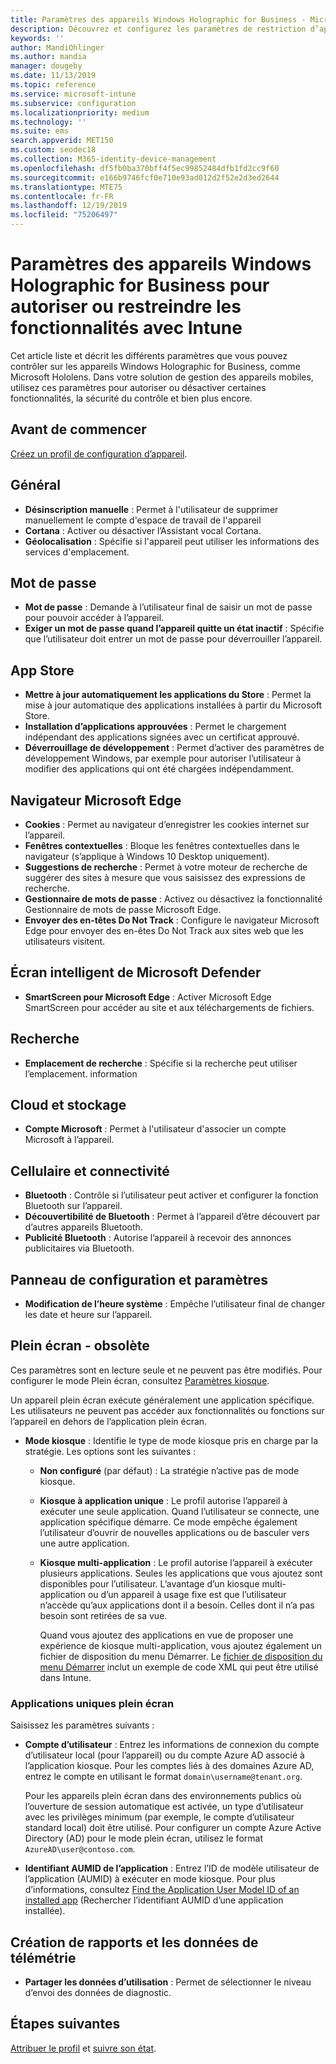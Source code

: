 ```yaml
---
title: Paramètres des appareils Windows Holographic for Business - Microsoft Intune - Azure | Microsoft Docs
description: Découvrez et configurez les paramètres de restriction d’appareil dans Microsoft Intune pour Windows Holographic for Business, notamment la désinscription, la géolocalisation, les mots de passe, l’installation des applications à partir d’un Store, les cookies et les fenêtres contextuelles dans Microsoft Edge, Microsoft Defender, la recherche, le cloud et le stockage, la connectivité Bluetooth, l’heure système et les données d’utilisation dans Azure.
keywords: ''
author: MandiOhlinger
ms.author: mandia
manager: dougeby
ms.date: 11/13/2019
ms.topic: reference
ms.service: microsoft-intune
ms.subservice: configuration
ms.localizationpriority: medium
ms.technology: ''
ms.suite: ems
search.appverid: MET150
ms.custom: seodec18
ms.collection: M365-identity-device-management
ms.openlocfilehash: df5fb0ba370bff4f5ec99852484dfb1fd2cc9f60
ms.sourcegitcommit: e166b9746fcf0e710e93ad012d2f52e2d3ed2644
ms.translationtype: MTE75
ms.contentlocale: fr-FR
ms.lasthandoff: 12/19/2019
ms.locfileid: "75206497"
---
```

# <a name="windows-holographic-for-business-device-settings-to-allow-or-restrict-features-using-intune"></a>Paramètres des appareils Windows Holographic for Business pour autoriser ou restreindre les fonctionnalités avec Intune



Cet article liste et décrit les différents paramètres que vous pouvez contrôler sur les appareils Windows Holographic for Business, comme Microsoft Hololens. Dans votre solution de gestion des appareils mobiles, utilisez ces paramètres pour autoriser ou désactiver certaines fonctionnalités, la sécurité du contrôle et bien plus encore.

## <a name="before-you-begin"></a>Avant de commencer

[Créez un profil de configuration d’appareil](device-restrictions-configure.md#create-the-profile).

## <a name="general"></a>Général

- **Désinscription manuelle** : Permet à l'utilisateur de supprimer manuellement le compte d'espace de travail de l'appareil
- **Cortana** : Activer ou désactiver l’Assistant vocal Cortana.
- **Géolocalisation** : Spécifie si l'appareil peut utiliser les informations des services d'emplacement.

## <a name="password"></a>Mot de passe

- **Mot de passe** : Demande à l’utilisateur final de saisir un mot de passe pour pouvoir accéder à l’appareil.
- **Exiger un mot de passe quand l’appareil quitte un état inactif** : Spécifie que l’utilisateur doit entrer un mot de passe pour déverrouiller l’appareil.

## <a name="app-store"></a>App Store

- **Mettre à jour automatiquement les applications du Store** : Permet la mise à jour automatique des applications installées à partir du Microsoft Store.
- **Installation d’applications approuvées** : Permet le chargement indépendant des applications signées avec un certificat approuvé.
- **Déverrouillage de développement** : Permet d’activer des paramètres de développement Windows, par exemple pour autoriser l’utilisateur à modifier des applications qui ont été chargées indépendamment.

## <a name="microsoft-edge-browser"></a>Navigateur Microsoft Edge

- **Cookies** : Permet au navigateur d’enregistrer les cookies internet sur l’appareil.
- **Fenêtres contextuelles** : Bloque les fenêtres contextuelles dans le navigateur (s’applique à Windows 10 Desktop uniquement).
- **Suggestions de recherche** : Permet à votre moteur de recherche de suggérer des sites à mesure que vous saisissez des expressions de recherche.
- **Gestionnaire de mots de passe** : Activez ou désactivez la fonctionnalité Gestionnaire de mots de passe Microsoft Edge.
- **Envoyer des en-têtes Do Not Track** : Configure le navigateur Microsoft Edge pour envoyer des en-êtes Do Not Track aux sites web que les utilisateurs visitent.

## <a name="microsoft-defender-smart-screen"></a>Écran intelligent de Microsoft Defender

- **SmartScreen pour Microsoft Edge** : Activer Microsoft Edge SmartScreen pour accéder au site et aux téléchargements de fichiers.

## <a name="search"></a>Recherche

- **Emplacement de recherche** : Spécifie si la recherche peut utiliser l’emplacement. information

## <a name="cloud-and-storage"></a>Cloud et stockage

- **Compte Microsoft** : Permet à l'utilisateur d'associer un compte Microsoft à l’appareil.

## <a name="cellular-and-connectivity"></a>Cellulaire et connectivité

- **Bluetooth** : Contrôle si l’utilisateur peut activer et configurer la fonction Bluetooth sur l’appareil.
- **Découvertibilité de Bluetooth** : Permet à l’appareil d’être découvert par d’autres appareils Bluetooth.
- **Publicité Bluetooth** : Autorise l’appareil à recevoir des annonces publicitaires via Bluetooth.

## <a name="control-panel-and-settings"></a>Panneau de configuration et paramètres

- **Modification de l’heure système** : Empêche l’utilisateur final de changer les date et heure sur l’appareil.

## <a name="kiosk---obsolete"></a>Plein écran - obsolète

Ces paramètres sont en lecture seule et ne peuvent pas être modifiés. Pour configurer le mode Plein écran, consultez [Paramètres kiosque](kiosk-settings-holographic.md).

Un appareil plein écran exécute généralement une application spécifique. Les utilisateurs ne peuvent pas accéder aux fonctionnalités ou fonctions sur l’appareil en dehors de l’application plein écran.

- **Mode kiosque** : Identifie le type de mode kiosque pris en charge par la stratégie. Les options sont les suivantes :

  - **Non configuré** (par défaut) : La stratégie n’active pas de mode kiosque. 
  - **Kiosque à application unique** : Le profil autorise l’appareil à exécuter une seule application. Quand l’utilisateur se connecte, une application spécifique démarre. Ce mode empêche également l’utilisateur d’ouvrir de nouvelles applications ou de basculer vers une autre application.
  - **Kiosque multi-application** : Le profil autorise l’appareil à exécuter plusieurs applications. Seules les applications que vous ajoutez sont disponibles pour l’utilisateur. L’avantage d’un kiosque multi-application ou d’un appareil à usage fixe est que l’utilisateur n’accède qu’aux applications dont il a besoin. Celles dont il n’a pas besoin sont retirées de sa vue. 
  
    Quand vous ajoutez des applications en vue de proposer une expérience de kiosque multi-application, vous ajoutez également un fichier de disposition du menu Démarrer. Le [fichier de disposition du menu Démarrer](/hololens/hololens-kiosk#start-layout-file-for-mdm-intune-and-others) inclut un exemple de code XML qui peut être utilisé dans Intune. 

### <a name="single-app-kiosks"></a>Applications uniques plein écran

Saisissez les paramètres suivants :

- **Compte d’utilisateur** : Entrez les informations de connexion du compte d’utilisateur local (pour l’appareil) ou du compte Azure AD associé à l’application kiosque. Pour les comptes liés à des domaines Azure AD, entrez le compte en utilisant le format `domain\username@tenant.org`. 

    Pour les appareils plein écran dans des environnements publics où l’ouverture de session automatique est activée, un type d’utilisateur avec les privilèges minimum (par exemple, le compte d’utilisateur standard local) doit être utilisé. Pour configurer un compte Azure Active Directory (AD) pour le mode plein écran, utilisez le format `AzureAD\user@contoso.com`.

- **Identifiant AUMID de l’application** : Entrez l’ID de modèle utilisateur de l’application (AUMID) à exécuter en mode kiosque. Pour plus d’informations, consultez [Find the Application User Model ID of an installed app](https://docs.microsoft.com/windows-hardware/customize/enterprise/find-the-application-user-model-id-of-an-installed-app) (Rechercher l’identifiant AUMID d’une application installée).

## <a name="reporting-and-telemetry"></a>Création de rapports et les données de télémétrie

- **Partager les données d’utilisation** : Permet de sélectionner le niveau d’envoi des données de diagnostic.

## <a name="next-steps"></a>Étapes suivantes

[Attribuer le profil](device-profile-assign.md) et [suivre son état](device-profile-monitor.md).
